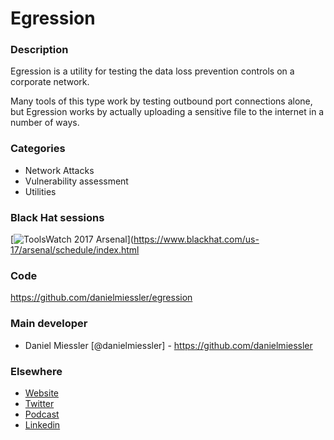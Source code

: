 # Egression

### Description
Egression is a utility for testing the data loss prevention controls on a corporate network.

Many tools of this type work by testing outbound port connections alone, but Egression works by actually uploading a sensitive file to the internet in a number of ways.

### Categories
* Network Attacks
* Vulnerability assessment
* Utilities


### Black Hat sessions
[![ToolsWatch 2017 Arsenal](https://rawgithub.com/toolswatch/badges/master/arsenal/2017.svg)](https://www.blackhat.com/us-17/arsenal/schedule/index.html


### Code
https://github.com/danielmiessler/egression


### Main developer
* Daniel Miessler [@danielmiessler] - https://github.com/danielmiessler


### Elsewhere
* [Website](https://danielmiessler.com/)
* [Twitter](https://twitter.com/danielmiessler)
* [Podcast](https://danielmiessler.com/podcast/)
* [Linkedin](www.linkedin.com/in/danielmiessler)
